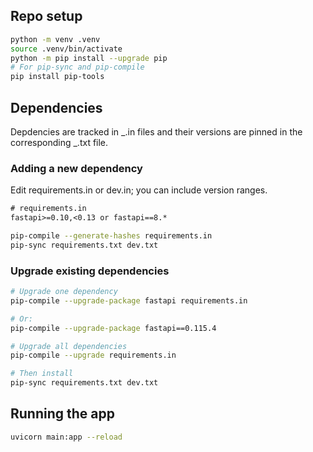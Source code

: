 ## Repo setup

```bash
python -m venv .venv
source .venv/bin/activate
python -m pip install --upgrade pip
# For pip-sync and pip-compile
pip install pip-tools
```

## Dependencies

Depdencies are tracked in _.in files and their versions are pinned in the corresponding _.txt file.

### Adding a new dependency

Edit requirements.in or dev.in; you can include version ranges.

```txt
# requirements.in
fastapi>=0.10,<0.13 or fastapi==8.*
```

```bash
pip-compile --generate-hashes requirements.in
pip-sync requirements.txt dev.txt
```

### Upgrade existing dependencies

```bash
# Upgrade one dependency
pip-compile --upgrade-package fastapi requirements.in

# Or:
pip-compile --upgrade-package fastapi==0.115.4

# Upgrade all dependencies
pip-compile --upgrade requirements.in

# Then install
pip-sync requirements.txt dev.txt
```

## Running the app

```bash
uvicorn main:app --reload
```
